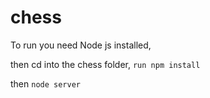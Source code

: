 # chess
To run you need Node js installed,

then cd into the chess folder,
<code>run npm install</code>

then <code>node server</code>
